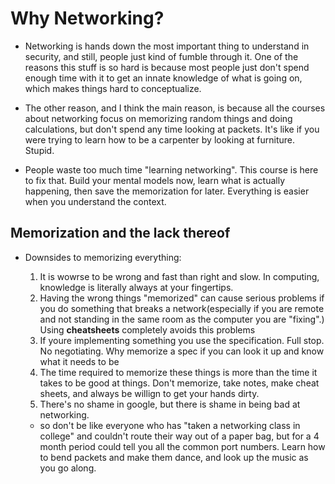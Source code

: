 # Why Networking?

- Networking is hands down the most important thing to understand in security, and still, people just kind of fumble through it. One of the reasons this stuff is so hard is because most people just don't spend enough time with it to get an innate knowledge of what is going on, which makes things hard to conceptualize. 

- The other reason, and I think the main reason, is because all the courses about networking focus on memorizing random things and doing calculations, but don't spend any time looking at packets. It's like if you were trying to learn how to be a carpenter by looking at furniture. Stupid.

- People waste too much time "learning networking". This course is here to fix that. Build your mental models now, learn what is actually happening, then save the memorization for later. Everything is easier when you understand the context.

## Memorization and the lack thereof

- Downsides to memorizing everything: 
    
    1. It is wowrse to be wrong and fast than right and slow. In computing, knowledge is literally always at your fingertips.
    2. Having the wrong things "memorized" can cause serious problems if you do something that breaks a network(especially if you are remote and not standing in the same room as the computer you are "fixing".) Using **cheatsheets** completely avoids this problems
    3. If youre implementing something you use the specification. Full stop. No negotiating. Why memorize a spec if you can look it up and know what it needs to be
    4. The time required to memorize these things is more than the time it takes to be good at things. Don't memorize, take notes, make cheat sheets, and always be willign to get your hands dirty.
    5. There's no shame in google, but there is shame in being bad at networking.

  - so don't be like everyone who has "taken a networking class in college" and couldn't route their way out of a paper bag, but for a 4 month period could tell you all the common port numbers. Learn how to bend packets and make them dance, and look up the music as you go along.

